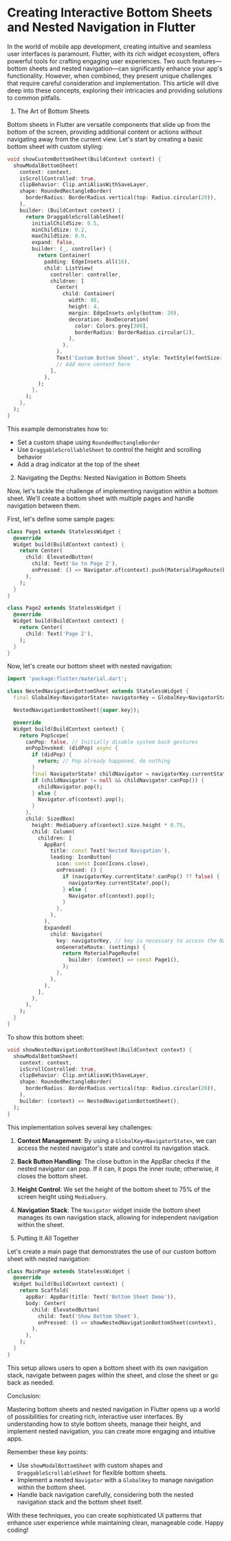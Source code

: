 Creating Interactive Bottom Sheets and Nested Navigation in Flutter
======================================================================

In the world of mobile app development, creating intuitive and seamless user interfaces is paramount. Flutter, with its rich widget ecosystem, offers powerful tools for crafting engaging user experiences. Two such features—bottom sheets and nested navigation—can significantly enhance your app's functionality. However, when combined, they present unique challenges that require careful consideration and implementation. This article will dive deep into these concepts, exploring their intricacies and providing solutions to common pitfalls.

1. The Art of Bottom Sheets

Bottom sheets in Flutter are versatile components that slide up from the bottom of the screen, providing additional content or actions without navigating away from the current view. Let's start by creating a basic bottom sheet with custom styling:

```dart
void showCustomBottomSheet(BuildContext context) {
  showModalBottomSheet(
    context: context,
    isScrollControlled: true,
    clipBehavior: Clip.antiAliasWithSaveLayer,
    shape: RoundedRectangleBorder(
      borderRadius: BorderRadius.vertical(top: Radius.circular(20)),
    ),
    builder: (BuildContext context) {
      return DraggableScrollableSheet(
        initialChildSize: 0.5,
        minChildSize: 0.2,
        maxChildSize: 0.9,
        expand: false,
        builder: (_, controller) {
          return Container(
            padding: EdgeInsets.all(16),
            child: ListView(
              controller: controller,
              children: [
                Center(
                  child: Container(
                    width: 40,
                    height: 4,
                    margin: EdgeInsets.only(bottom: 20),
                    decoration: BoxDecoration(
                      color: Colors.grey[300],
                      borderRadius: BorderRadius.circular(2),
                    ),
                  ),
                ),
                Text('Custom Bottom Sheet', style: TextStyle(fontSize: 24, fontWeight: FontWeight.bold)),
                // Add more content here
              ],
            ),
          );
        },
      );
    },
  );
}
```

This example demonstrates how to:
- Set a custom shape using `RoundedRectangleBorder`
- Use `DraggableScrollableSheet` to control the height and scrolling behavior
- Add a drag indicator at the top of the sheet

2. Navigating the Depths: Nested Navigation in Bottom Sheets

Now, let's tackle the challenge of implementing navigation within a bottom sheet. We'll create a bottom sheet with multiple pages and handle navigation between them.

First, let's define some sample pages:

```dart
class Page1 extends StatelessWidget {
  @override
  Widget build(BuildContext context) {
    return Center(
      child: ElevatedButton(
        child: Text('Go to Page 2'),
        onPressed: () => Navigator.of(context).push(MaterialPageRoute(builder: (_) => Page2())),
      ),
    );
  }
}

class Page2 extends StatelessWidget {
  @override
  Widget build(BuildContext context) {
    return Center(
      child: Text('Page 2'),
    );
  }
}
```

Now, let's create our bottom sheet with nested navigation:

```dart
import 'package:flutter/material.dart';

class NestedNavigationBottomSheet extends StatelessWidget {
  final GlobalKey<NavigatorState> navigatorKey = GlobalKey<NavigatorState>(); // key is necessary to access the NavigatorState

  NestedNavigationBottomSheet({super.key});

  @override
  Widget build(BuildContext context) {
    return PopScope(
      canPop: false, // Initially disable system back gestures
      onPopInvoked: (didPop) async {
        if (didPop) {
          return; // Pop already happened, do nothing
        }
        final NavigatorState? childNavigator = navigatorKey.currentState;
        if (childNavigator != null && childNavigator.canPop()) {
          childNavigator.pop();
        } else {
          Navigator.of(context).pop();
        }
      },
      child: SizedBox(
        height: MediaQuery.of(context).size.height * 0.75,
        child: Column(
          children: [
            AppBar(
              title: const Text('Nested Navigation'),
              leading: IconButton(
                icon: const Icon(Icons.close),
                onPressed: () {
                  if (navigatorKey.currentState?.canPop() ?? false) {
                    navigatorKey.currentState?.pop();
                  } else {
                    Navigator.of(context).pop();
                  }
                },
              ),
            ),
            Expanded(
              child: Navigator(
                key: navigatorKey, // key is necessary to access the NavigatorState
                onGenerateRoute: (settings) {
                  return MaterialPageRoute(
                    builder: (context) => const Page1(),
                  );
                },
              ),
            ),
          ],
        ),
      ),
    );
  }
}
```

To show this bottom sheet:

```dart
void showNestedNavigationBottomSheet(BuildContext context) {
  showModalBottomSheet(
    context: context,
    isScrollControlled: true,
    clipBehavior: Clip.antiAliasWithSaveLayer,
    shape: RoundedRectangleBorder(
      borderRadius: BorderRadius.vertical(top: Radius.circular(20)),
    ),
    builder: (context) => NestedNavigationBottomSheet(),
  );
}
```

This implementation solves several key challenges:

1. **Context Management**: By using a `GlobalKey<NavigatorState>`, we can access the nested navigator's state and control its navigation stack.

2. **Back Button Handling**: The close button in the AppBar checks if the nested navigator can pop. If it can, it pops the inner route; otherwise, it closes the bottom sheet.

3. **Height Control**: We set the height of the bottom sheet to 75% of the screen height using `MediaQuery`.

4. **Navigation Stack**: The `Navigator` widget inside the bottom sheet manages its own navigation stack, allowing for independent navigation within the sheet.

3. Putting It All Together

Let's create a main page that demonstrates the use of our custom bottom sheet with nested navigation:

```dart
class MainPage extends StatelessWidget {
  @override
  Widget build(BuildContext context) {
    return Scaffold(
      appBar: AppBar(title: Text('Bottom Sheet Demo')),
      body: Center(
        child: ElevatedButton(
          child: Text('Show Bottom Sheet'),
          onPressed: () => showNestedNavigationBottomSheet(context),
        ),
      ),
    );
  }
}
```

This setup allows users to open a bottom sheet with its own navigation stack, navigate between pages within the sheet, and close the sheet or go back as needed.

Conclusion:

Mastering bottom sheets and nested navigation in Flutter opens up a world of possibilities for creating rich, interactive user interfaces. By understanding how to style bottom sheets, manage their height, and implement nested navigation, you can create more engaging and intuitive apps.

Remember these key points:
- Use `showModalBottomSheet` with custom shapes and `DraggableScrollableSheet` for flexible bottom sheets.
- Implement a nested `Navigator` with a `GlobalKey` to manage navigation within the bottom sheet.
- Handle back navigation carefully, considering both the nested navigation stack and the bottom sheet itself.

With these techniques, you can create sophisticated UI patterns that enhance user experience while maintaining clean, manageable code. Happy coding!
